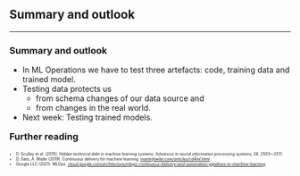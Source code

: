 ## Summary and outlook

---

### Summary and outlook

- In ML Operations we have to test three artefacts: code, training data and trained model.
- Testing data protects us
  - from schema changes of our data source and
  - from changes in the real world.
- Next week: Testing trained models.

<h3 style="margin-top: 1em">Further reading</h3>

<ul style="font-size: 0.5em">
  <li>
    D.&nbsp;Sculley et al. (2015).
    Hidden technical debt in machine learning systems.
    <em>Advances in neural information processing systems, 28</em>, 2503&mdash;2511.
  </li>
  <li>
    D.&nbsp;Sato, A.&nbsp;Wider (2019).
    Continuous delivery for machine learning.
    <em><a href="https://martinfowler.com/articles/cd4ml.html">martinfowler.com/articles/cd4ml.html</a></em>.
  </li>
  <li>
    Google LLC (2021).
    MLOps.
    <em>
      <a href="https://cloud.google.com/architecture/mlops-continuous-delivery-and-automation-pipelines-in-machine-learning">
        cloud.google.com/architecture/mlops-continuous-delivery-and-automation-pipelines-in-machine-learning</a></em>.
  </li>
</ul>
